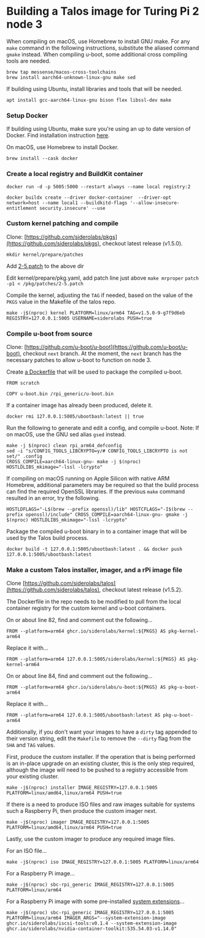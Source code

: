 # Building a Talos image for Turing Pi 2 node 3

When compiling on macOS, use Homebrew to install GNU make. For any `make` command in the following instructions, substitute the aliased command `gmake` instead. When compiling u-boot, some additional cross compiling tools are needed.

```
brew tap messense/macos-cross-toolchains
brew install aarch64-unknown-linux-gnu make sed
```

If building using Ubuntu, install libraries and tools that will be needed.

`apt install gcc-aarch64-linux-gnu bison flex libssl-dev make`

### Setup Docker
If building using Ubuntu, make sure you're using an up to date version of Docker. Find installation instruction [here](https://docs.docker.com/engine/install/ubuntu/#installation-methods).

On macOS, use Homebrew to install Docker.

`brew install --cask docker`

### Create a local registry and BuildKit container

`docker run -d -p 5005:5000 --restart always --name local registry:2`

`docker buildx create --driver docker-container  --driver-opt network=host --name local1 --buildkitd-flags '--allow-insecure-entitlement security.insecure' --use`

### Custom kernel patching and compile
Clone: [https://github.com/siderolabs/pkgs](https://github.com/siderolabs/pkgs), checkout latest release (v1.5.0).

`mkdir kernel/prepare/patches`

Add [2-5.patch](kernel/2-5.patch) to the above dir

Edit kernel/prepare/pkg.yaml, add patch line just above `make mrproper`
`patch -p1 < /pkg/patches/2-5.patch`

Compile the kernel, adjusting the `TAG` if needed, based on the value of the `PKGS` value in the Makefile of the talos repo.

`make -j$(nproc) kernel PLATFORM=linux/arm64 TAG=v1.5.0-9-g7f9d6eb REGISTRY=127.0.0.1:5005 USERNAME=siderolabs PUSH=true`

### Compile u-boot from source

Clone: [https://github.com/u-boot/u-boot](https://github.com/u-boot/u-boot), checkout `next` branch. At the moment, the `next` branch has the necessary patches to allow u-boot to function on node 3.

Create [a Dockerfile](u-boot/Dockerfile) that will be used to package the compiled u-boot.

```
FROM scratch

COPY u-boot.bin /rpi_generic/u-boot.bin
```

If a container image has already been produced, delete it.

`docker rmi 127.0.0.1:5005/ubootbash:latest || true`

Run the following to generate and edit a config, and compile u-boot. Note: If on macOS, use the GNU sed alias `gsed` instead.

```
make -j $(nproc) clean rpi_arm64_defconfig
sed -i "s/CONFIG_TOOLS_LIBCRYPTO=y/# CONFIG_TOOLS_LIBCRYPTO is not set/" .config
CROSS_COMPILE=aarch64-linux-gnu- make -j $(nproc) HOSTLDLIBS_mkimage="-lssl -lcrypto"
```

If compiling on macOS running on Apple Silicon with native ARM Homebrew, additional parameters may be required so that the build process can find the required OpenSSL libraries. If the previous `make` command resulted in an error, try the following.

```
HOSTLDFLAGS="-L$(brew --prefix openssl)/lib" HOSTCFLAGS="-I$(brew --prefix openssl)/include" CROSS_COMPILE=aarch64-linux-gnu- gmake -j $(nproc) HOSTLDLIBS_mkimage="-lssl -lcrypto"
```

Package the compiled u-boot binary in to a container image that will be used by the Talos build process.

`docker build -t 127.0.0.1:5005/ubootbash:latest . && docker push 127.0.0.1:5005/ubootbash:latest`

### Make a custom Talos installer, imager, and a rPi image file

Clone [https://github.com/siderolabs/talos](https://github.com/siderolabs/talos), checkout latest release (v1.5.2).

The Dockerfile in the repo needs to be modified to pull from the local container registry for the custom kernel and u-boot containers.

On or about line 82, find and comment out the following...

`FROM --platform=arm64 ghcr.io/siderolabs/kernel:${PKGS} AS pkg-kernel-arm64`

Replace it with...

`FROM --platform=arm64 127.0.0.1:5005/siderolabs/kernel:${PKGS} AS pkg-kernel-arm64`

On or about line 84, find and comment out the following...

`FROM --platform=arm64 ghcr.io/siderolabs/u-boot:${PKGS} AS pkg-u-boot-arm64`

Replace it with...

`FROM --platform=arm64 127.0.0.1:5005/ubootbash:latest AS pkg-u-boot-arm64`

Additionally, if you don't want your images to have a `dirty` tag appended to their version string, edit the `Makefile` to remove the `--dirty` flag from the `SHA` and `TAG` values.

First, produce the custom installer. If the operation that is being performed is an in-place upgrade on an existing cluster, this is the only step required, although the image will need to be pushed to a registry accessible from your existing cluster.

`make -j$(nproc) installer IMAGE_REGISTRY=127.0.0.1:5005 PLATFORM=linux/amd64,linux/arm64 PUSH=true`

If there is a need to produce ISO files and raw images suitable for systems such a Raspberry Pi, then produce the custom imager next.

`make -j$(nproc) imager IMAGE_REGISTRY=127.0.0.1:5005 PLATFORM=linux/amd64,linux/arm64 PUSH=true`

Lastly, use the custom imager to produce any required image files.

For an ISO file...

`make -j$(nproc) iso IMAGE_REGISTRY=127.0.0.1:5005 PLATFORM=linux/arm64`

For a Raspberry Pi image...

`make -j$(nproc) sbc-rpi_generic IMAGE_REGISTRY=127.0.0.1:5005 PLATFORM=linux/arm64`

For a Raspberry Pi image with some pre-installed [system extensions](https://github.com/siderolabs/extensions)...

`make -j$(nproc) sbc-rpi_generic IMAGE_REGISTRY=127.0.0.1:5005 PLATFORM=linux/arm64 IMAGER_ARGS="--system-extension-image ghcr.io/siderolabs/iscsi-tools:v0.1.4 --system-extension-image ghcr.io/siderolabs/nvidia-container-toolkit:535.54.03-v1.14.0"`

